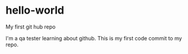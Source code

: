 # hello-world
My first git hub repo

I'm a qa tester learning about github. This is my first code commit to my repo.
